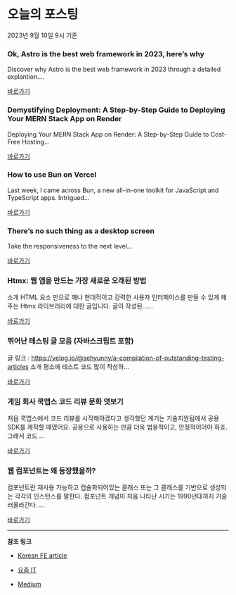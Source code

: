 # 오늘의 포스팅 
2023년 9월 10일 9시 기준 

### Ok, Astro is the best web framework in 2023, here’s why 

 Discover why Astro is the best web framework in 2023 through a detailed explantion.... 

 [바로가기](https://medium.com/itnext/ok-astro-is-the-best-web-framework-in-2023-heres-why-734ca15c7062?responsesOpen=true&sortBy=REVERSE_CHRON&source=topic_portal_recommended_stories---------0-84----------frontend----------a3ffb912_51e2_45d8_ab1b_d069c9d85e9c-------) 

### Demystifying Deployment: A Step-by-Step Guide to Deploying Your MERN Stack App on Render 

 Deploying Your MERN Stack App on Render: A Step-by-Step Guide to Cost-Free Hosting... 

 [바로가기](https://medium.com/linkit-intecs/demystifying-deployment-a-step-by-step-guide-to-deploying-your-mern-stack-app-on-render-86cbf76661d0?responsesOpen=true&sortBy=REVERSE_CHRON&source=topic_portal_recommended_stories---------0-84----------reactjs----------332f9d9c_e5d3_4437_9851_628258a9e1e5-------) 

### How to use Bun on Vercel 

 Last week, I came across Bun, a new all-in-one toolkit for JavaScript and TypeScript apps. Intrigued... 

 [바로가기](https://medium.com/@maximevermeeren/how-to-use-bun-on-vercel-7512383153d7?responsesOpen=true&sortBy=REVERSE_CHRON&source=topic_portal_recommended_stories---------0-84----------nextjs----------a941d408_8ce5_47b7_b725_fa9d3e64bdb6-------) 

### There’s no such thing as a desktop screen 

 Take the responsiveness to the next level... 

 [바로가기](https://medium.com/@hayavuk/theres-no-such-thing-as-a-desktop-screen-b9e300c0b128?responsesOpen=true&sortBy=REVERSE_CHRON&source=topic_portal_recommended_stories---------0-84----------front_end_development----------6e4f92fb_ff75_4732_adb8_56febd2f4ced-------) 

###  Htmx: 웹 앱을 만드는 가장 새로운 오래된 방법 

 소개 HTML 요소 만으로 꽤나 현대적이고 강력한 사용자 인터페이스를 만들 수 있게 해주는 Htmx 라이브러리에 대한 글입니다. 글이 작성된…... 

 [바로가기](https://kofearticle.substack.com/p/korean-fe-article-htmx) 

###  뛰어난 테스팅 글 모음 (자바스크립트 포함) 

 글 링크 : https://velog.io/@sehyunny/a-compilation-of-outstanding-testing-articles 소개 평소에 테스트 코드 많이 작성하... 

 [바로가기](https://kofearticle.substack.com/p/korean-fe-article-d6d) 

### 게임 회사 쿡앱스 코드 리뷰 문화 엿보기 

 처음 쿡앱스에서 코드 리뷰를 시작해야겠다고 생각했던 계기는 기술지원팀에서 공용 SDK를 제작할 때였어요. 공용으로 사용하는 만큼 더욱 범용적이고, 안정적이어야 하죠. 그래서 코드 ... 

 [바로가기](https://yozm.wishket.com/magazine/detail/2219/) 

### 웹 컴포넌트는 왜 등장했을까? 

 컴포넌트란 재사용 가능하고 캡슐화되어있는 클래스 또는 그 클래스를 기반으로 생성되는 각각의 인스턴스를 말한다. 컴포넌트 개념이 처음 나타난 시기는 1990년대까지 거슬러올라간다. ... 

 [바로가기](https://yozm.wishket.com/magazine/detail/2217/) 

---

**참조 링크**

- [Korean FE article](https://kofearticle.substack.com) 

- [요즘 IT](https://yozm.wishket.com/magazine) 

- [Medium](https://medium.com) 


